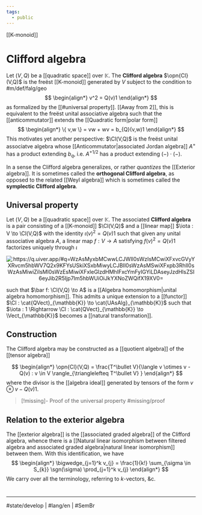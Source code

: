 ```yaml
---
tags:
  - public
---
```

[[K-monoid]]
# Clifford algebra

Let $(V, Q)$ be a [[quadratic space]] over $\mathbb{K}$. 
The **Clifford algebra** $\opn{Cl}(V,Q)$ is the freëst [[K-monoid]] generated by $V$ subject to the condition to #m/def/falg/geo
$$
\begin{align*}
v^2 = Q(v)1
\end{align*}
$$
as formalized by the [[#universal property]].
[[Away from 2]], this is equivalent to the freëst unital associative algebra such that the [[anticommutator]] extends the [[Quadratic form|polar form]]
$$
\begin{align*}
\{ v,w \} = vw + wv = b_{Q}(v,w)1
\end{align*}
$$
This motivates yet another perspective: $\Cl(V,Q)$ is the freëst unital associatve algebra whose [[Anticommutator|associated Jordan algebra]] $A^+$ has a product extending $b_{q}$,
i.e. $A^{+ 1/2}$ has a product extending $(-)\cdot (-)$.

In a sense the Clifford algebra generalizes, or rather _quantizes_ the [[Exterior algebra]].
It is sometimes called the **orthogonal Clifford algebra**, as opposed to the related [[Weyl algebra]] which is sometimes called the **symplectic Clifford algebra**.

## Universal property

Let $(V,Q)$ be a [[quadratic space]] over $\mathbb{K}$.
The associated **Clifford algebra** is a pair consisting of a [[K-monoid]] $\Cl(V,Q)$ and a [[linear map]] $\iota : V \to \Cl(V,Q)$ with the identity $\iota(v)^2 = Q(v)1$ 
such that given any unital associative algebra $A$, a linear map $f : V \to A$ satisfying $f(v)^2 = Q(v)1$ factorizes uniquely through $\iota$

<p align="center"><img align="center" src="https://i.upmath.me/svg/%0A%5Cusetikzlibrary%7Bcalc%7D%0A%5Cusetikzlibrary%7Bdecorations.pathmorphing%7D%0A%5Ctikzset%7Bcurve%2F.style%3D%7Bsettings%3D%7B%231%7D%2Cto%20path%3D%7B(%5Ctikztostart)%0A%20%20%20%20..%20controls%20(%24(%5Ctikztostart)!%5Cpv%7Bpos%7D!(%5Ctikztotarget)!%5Cpv%7Bheight%7D!270%3A(%5Ctikztotarget)%24)%0A%20%20%20%20and%20(%24(%5Ctikztostart)!1-%5Cpv%7Bpos%7D!(%5Ctikztotarget)!%5Cpv%7Bheight%7D!270%3A(%5Ctikztotarget)%24)%0A%20%20%20%20..%20(%5Ctikztotarget)%5Ctikztonodes%7D%7D%2C%0A%20%20%20%20settings%2F.code%3D%7B%5Ctikzset%7Bquiver%2F.cd%2C%231%7D%0A%20%20%20%20%20%20%20%20%5Cdef%5Cpv%23%231%7B%5Cpgfkeysvalueof%7B%2Ftikz%2Fquiver%2F%23%231%7D%7D%7D%2C%0A%20%20%20%20quiver%2F.cd%2Cpos%2F.initial%3D0.35%2Cheight%2F.initial%3D0%7D%0A%25%20TikZ%20arrowhead%2Ftail%20styles.%0A%5Ctikzset%7Btail%20reversed%2F.code%3D%7B%5Cpgfsetarrowsstart%7Btikzcd%20to%7D%7D%7D%0A%5Ctikzset%7B2tail%2F.code%3D%7B%5Cpgfsetarrowsstart%7BImplies%5Breversed%5D%7D%7D%7D%0A%5Ctikzset%7B2tail%20reversed%2F.code%3D%7B%5Cpgfsetarrowsstart%7BImplies%7D%7D%7D%0A%25%20TikZ%20arrow%20styles.%0A%5Ctikzset%7Bno%20body%2F.style%3D%7B%2Ftikz%2Fdash%20pattern%3Don%200%20off%201mm%7D%7D%0A%25%20https%3A%2F%2Fq.uiver.app%2F%23q%3DWzAsMyxbMCwwLCJWIl0sWzIsMCwiXFxvcGVyYXRvcm5hbWV7Q2x9KFYsUSkiXSxbMiwyLCJBIl0sWzAsMSwiXFxpb3RhIl0sWzAsMiwiZiIsMl0sWzEsMiwiXFxleGlzdHMhIFxcYmFyIGYiLDAseyJzdHlsZSI6eyJib2R5Ijp7Im5hbWUiOiJkYXNoZWQifX19XV0%3D%0A%5C%5B%5Cbegin%7Btikzcd%7D%0A%09V%20%26%26%20%7B%5Coperatorname%7BCl%7D(V%2CQ)%7D%20%5C%5C%0A%09%5C%5C%0A%09%26%26%20A%0A%09%5Carrow%5B%22%5Ciota%22%2C%20from%3D1-1%2C%20to%3D1-3%5D%0A%09%5Carrow%5B%22f%22'%2C%20from%3D1-1%2C%20to%3D3-3%5D%0A%09%5Carrow%5B%22%7B%5Cexists!%20%5Cbar%20f%7D%22%2C%20dashed%2C%20from%3D1-3%2C%20to%3D3-3%5D%0A%5Cend%7Btikzcd%7D%5C%5D%0A#invert" alt="https://q.uiver.app/#q=WzAsMyxbMCwwLCJWIl0sWzIsMCwiXFxvcGVyYXRvcm5hbWV7Q2x9KFYsUSkiXSxbMiwyLCJBIl0sWzAsMSwiXFxpb3RhIl0sWzAsMiwiZiIsMl0sWzEsMiwiXFxleGlzdHMhIFxcYmFyIGYiLDAseyJzdHlsZSI6eyJib2R5Ijp7Im5hbWUiOiJkYXNoZWQifX19XV0=" /></p>

such that $\bar f: \Cl(V,Q) \to A$ is a [[Algebra homomorphism|unital algebra homomorphism]].
This admits a unique extension to a [[functor]] $\Cl : \cat{QVect}_{\mathbb{K}} \to \cat{UAsAlg}_{\mathbb{K}}$ such that $\iota : 1 \Rightarrow \Cl : \cat{QVect}_{\mathbb{K}} \to \Vect_{\mathbb{K}}$ becomes a [[natural transformation]].

## Construction

The Clifford algebra may be constructed as a [[quotient algebra]] of the [[tensor algebra]]

$$
\begin{align*}
\opn{Cl}(V,Q) = \frac{T^\bullet V}{\langle v \otimes v - Q(v) : v \in V \rangle_{\trianglelefteq T^\bullet V} }
\end{align*}
$$
where the divisor is the [[algebra ideal]] generated by tensors of the form $v \otimes v - Q(v)1$.

> [!missing]- Proof of the universal property
> #missing/proof

## Relation to the exterior algebra

The [[exterior algebra]] is the [[associated graded algebra]] of the Clifford algebra, whence there is a [[Natural linear isomorphism between filtered algebra and associated graded algebra|natural linear isomorphism]] between them.
With this identification, we have
$$
\begin{align*}
\bigwedge_{j=1}^k v_{j} = \frac{1}{k!} \sum_{\sigma \in S_{k}} \sgn(\sigma) \prod_{j=1}^k v_{j}
\end{align*}
$$
We carry over all the terminology, referring to $k$-vectors, &c.

#
---
#state/develop | #lang/en | #SemBr
